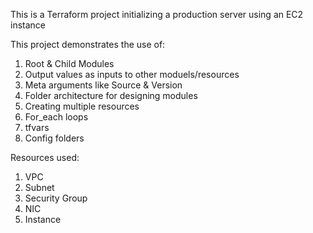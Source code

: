 This is a Terraform project initializing a production server using an EC2 instance

This project demonstrates the use of:
1. Root & Child Modules
2. Output values as inputs to other moduels/resources
3. Meta arguments like Source & Version
5. Folder architecture for designing modules
6. Creating multiple resources
7. For_each loops
8. tfvars
9. Config folders

Resources used:
1. VPC
2. Subnet
3. Security Group 
4. NIC
5. Instance

